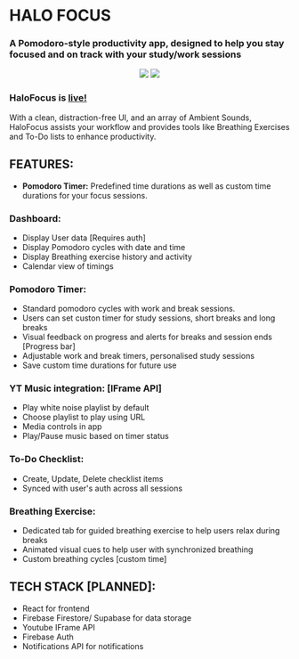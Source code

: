 # HALO FOCUS

<h3>A Pomodoro-style productivity app, designed to help you stay focused and on track with your study/work sessions</h3>
<div align="center">
  <span>
    <img src="https://api.netlify.com/api/v1/badges/d8fc2ebb-90ca-43f3-b061-093d64262a65/deploy-status" /> 
    <img src="https://github.com/github/docs/actions/workflows/codeql.yml/badge.svg?event=push"/>
  </span>
</div>
<h3> HaloFocus is <a href="https://halofocus.netlify.app">live!</a></h3>
<p>With a clean, distraction-free UI, and an array of Ambient Sounds, HaloFocus assists your workflow and provides tools like Breathing Exercises and To-Do lists to enhance productivity. </p>

## FEATURES:
- <strong>Pomodoro Timer:</strong> Predefined time durations as well as custom time durations for your focus sessions.


### Dashboard:

- Display User data [Requires auth]
- Display Pomodoro cycles with date and time
- Display Breathing exercise history and activity
- Calendar view of timings

### Pomodoro Timer:

- Standard pomodoro cycles with work and break sessions.
- Users can set custon timer for study sessions, short breaks and long breaks
- Visual feedback on progress and alerts for breaks and session ends [Progress bar]
- Adjustable work and break timers, personalised study sessions
- Save custom time durations for future use

### YT Music integration: [IFrame API]

- Play white noise playlist by default
- Choose playlist to play using URL
- Media controls in app
- Play/Pause music based on timer status

### To-Do Checklist:

- Create, Update, Delete checklist items
- Synced with user's auth across all sessions

### Breathing Exercise:

- Dedicated tab for guided breathing exercise to help users relax during breaks
- Animated visual cues to help user with synchronized breathing
- Custom breathing cycles [custom time]

## TECH STACK [PLANNED]:

- React for frontend
- Firebase Firestore/ Supabase for data storage
- Youtube IFrame API
- Firebase Auth
- Notifications API for notifications
